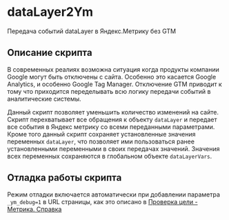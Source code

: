 # dataLayer2Ym
Передача событий dataLayer в Яндекс.Метрику без GTM

Описание скрипта
----------------

В современных реалиях возможна ситуация когда продукты компании Google могут быть отключены с сайта.
Особенно это касается Google Analytics, и особенно Google Tag Manager. 
Отключение GTM приводит к тому что приходится переделывать всю логику передачи событий в аналитические системы.

Данный скрипт позволяет уменьшить количество изменений на сайте. Скрипт перехватывает все обращения к объекту `dataLayer` 
и передает все события в Яндекс метрику со всеми переданными параметрами. 
Кроме того данный скрипт сохраняет установленные значения переменных `dataLayer`, что позволяет ими пользоваться ранее установленными переменными в своих передачах значений. Значения всех переменных сохраняются в глобальном объекте `dataLayerVars`.

Отладка работы скрипта
----------------------

Режим отладки включается автоматически при добавлении параметра `_ym_debug=1` в URL страницы, как это описано в 
[Проверка цели - Метрика. Справка](https://yandex.ru/support/metrica/general/check-goal.html)
